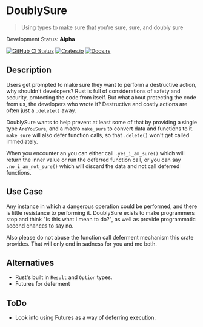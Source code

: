 # DoublySure

> Using types to make sure that you're sure, sure, and doubly sure

Development Status: **Alpha**

[![GitHub CI Status](https://github.com/rushsteve1/DoublySure/workflows/Rust/badge.svg)](https://github.com/rushsteve1/DoublySure/actions?query=workflow%3ARust)
[![Crates.io](https://img.shields.io/crates/v/doublysure)](https://crates.io/crates/doublysure)
[![Docs.rs](https://docs.rs/doublysure/badge.svg)](https://docs.rs/doublysure/)

## Description

Users get prompted to make sure they want to perform a destructive action, why
shouldn't developers?
Rust is full of considerations of safety and security, protecting the code from
itself. But what about protecting the code from us, the developers who wrote it?
Destructive and costly actions are often just a `.delete()` away.

DoublySure wants to help prevent at least some of that by providing a single
type `AreYouSure`, and a macro `make_sure` to convert data and functions to it.
`make_sure` will also defer function calls, so that `.delete()` won't get called
immediately.

When you encounter an you can either call `.yes_i_am_sure()` which will return
the inner value or run the deferred function call, or you can say
`.no_i_am_not_sure()` which will discard the data and not call deferred
functions.

## Use Case

Any instance in which a dangerous operation could be performed, and there is
little resistance to performing it.
DoublySure exists to make programmers stop and think "Is this what I mean to
do?", as well as provide programmatic second chances to say no.

Also please do not abuse the function call deferment mechanism this crate
provides. That will only end in sadness for you and me both.

## Alternatives

- Rust's built in `Result` and `Option` types.
- Futures for deferment

## ToDo

- Look into using Futures as a way of deferring execution.
